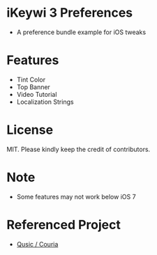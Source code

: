 iKeywi 3 Preferences
================
* A preference bundle example for iOS tweaks

Features
================
* Tint Color
* Top Banner
* Video Tutorial
* Localization Strings

License
================
MIT.
Please kindly keep the credit of contributors.

Note
================
* Some features may not work below iOS 7

Referenced Project
================
* [Qusic / Couria](https://github.com/Qusic/Couria)